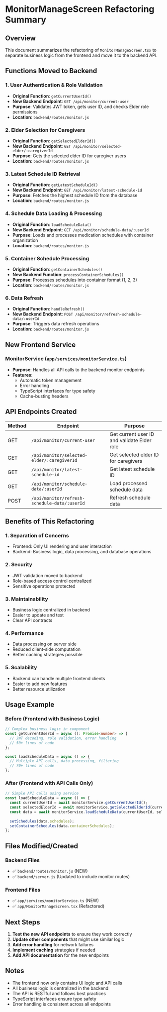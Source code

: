 # MonitorManageScreen Refactoring Summary

## Overview
This document summarizes the refactoring of `MonitorManageScreen.tsx` to separate business logic from the frontend and move it to the backend API.

## Functions Moved to Backend

### 1. **User Authentication & Role Validation**
- **Original Function**: `getCurrentUserId()`
- **New Backend Endpoint**: `GET /api/monitor/current-user`
- **Purpose**: Validates JWT token, gets user ID, and checks Elder role permissions
- **Location**: `backend/routes/monitor.js`

### 2. **Elder Selection for Caregivers**
- **Original Function**: `getSelectedElderId()`
- **New Backend Endpoint**: `GET /api/monitor/selected-elder/:caregiverId`
- **Purpose**: Gets the selected elder ID for caregiver users
- **Location**: `backend/routes/monitor.js`

### 3. **Latest Schedule ID Retrieval**
- **Original Function**: `getLatestScheduleId()`
- **New Backend Endpoint**: `GET /api/monitor/latest-schedule-id`
- **Purpose**: Fetches the highest schedule ID from the database
- **Location**: `backend/routes/monitor.js`

### 4. **Schedule Data Loading & Processing**
- **Original Function**: `loadScheduleData()`
- **New Backend Endpoint**: `GET /api/monitor/schedule-data/:userId`
- **Purpose**: Loads and processes medication schedules with container organization
- **Location**: `backend/routes/monitor.js`

### 5. **Container Schedule Processing**
- **Original Function**: `getContainerSchedules()`
- **New Backend Function**: `processContainerSchedules()`
- **Purpose**: Processes schedules into container format (1, 2, 3)
- **Location**: `backend/routes/monitor.js`

### 6. **Data Refresh**
- **Original Function**: `handleRefresh()`
- **New Backend Endpoint**: `POST /api/monitor/refresh-schedule-data/:userId`
- **Purpose**: Triggers data refresh operations
- **Location**: `backend/routes/monitor.js`

## New Frontend Service

### MonitorService (`app/services/monitorService.ts`)
- **Purpose**: Handles all API calls to the backend monitor endpoints
- **Features**:
  - Automatic token management
  - Error handling
  - TypeScript interfaces for type safety
  - Cache-busting headers

## API Endpoints Created

| Method | Endpoint | Purpose |
|--------|----------|---------|
| GET | `/api/monitor/current-user` | Get current user ID and validate Elder role |
| GET | `/api/monitor/selected-elder/:caregiverId` | Get selected elder ID for caregivers |
| GET | `/api/monitor/latest-schedule-id` | Get latest schedule ID |
| GET | `/api/monitor/schedule-data/:userId` | Load processed schedule data |
| POST | `/api/monitor/refresh-schedule-data/:userId` | Refresh schedule data |

## Benefits of This Refactoring

### 1. **Separation of Concerns**
- Frontend: Only UI rendering and user interaction
- Backend: Business logic, data processing, and database operations

### 2. **Security**
- JWT validation moved to backend
- Role-based access control centralized
- Sensitive operations protected

### 3. **Maintainability**
- Business logic centralized in backend
- Easier to update and test
- Clear API contracts

### 4. **Performance**
- Data processing on server side
- Reduced client-side computation
- Better caching strategies possible

### 5. **Scalability**
- Backend can handle multiple frontend clients
- Easier to add new features
- Better resource utilization

## Usage Example

### Before (Frontend with Business Logic)
```typescript
// Complex business logic in component
const getCurrentUserId = async (): Promise<number> => {
  // JWT decoding, role validation, error handling
  // 50+ lines of code
};

const loadScheduleData = async () => {
  // Multiple API calls, data processing, filtering
  // 70+ lines of code
};
```

### After (Frontend with API Calls Only)
```typescript
// Simple API calls using service
const loadScheduleData = async () => {
  const currentUserId = await monitorService.getCurrentUserId();
  const selectedElderId = await monitorService.getSelectedElderId(currentUserId.toString());
  const data = await monitorService.loadScheduleData(currentUserId, selectedElderId || undefined);
  
  setSchedules(data.schedules);
  setContainerSchedules(data.containerSchedules);
};
```

## Files Modified/Created

### Backend Files
- ✅ `backend/routes/monitor.js` (NEW)
- ✅ `backend/server.js` (Updated to include monitor routes)

### Frontend Files
- ✅ `app/services/monitorService.ts` (NEW)
- ✅ `app/MonitorManageScreen.tsx` (Refactored)

## Next Steps

1. **Test the new API endpoints** to ensure they work correctly
2. **Update other components** that might use similar logic
3. **Add error handling** for network failures
4. **Implement caching** strategies if needed
5. **Add API documentation** for the new endpoints

## Notes

- The frontend now only contains UI logic and API calls
- All business logic is centralized in the backend
- The API is RESTful and follows best practices
- TypeScript interfaces ensure type safety
- Error handling is consistent across all endpoints
